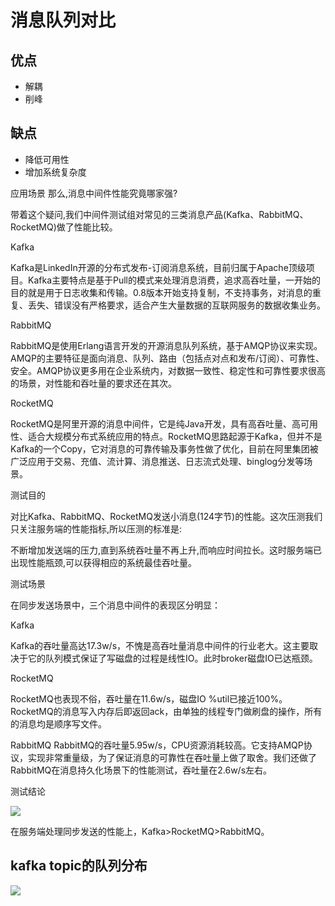 # 消息队列对比

## 优点
- 解耦
- 削峰

## 缺点
- 降低可用性
- 增加系统复杂度


应用场景
那么,消息中间件性能究竟哪家强?

带着这个疑问,我们中间件测试组对常见的三类消息产品(Kafka、RabbitMQ、RocketMQ)做了性能比较。

Kafka

Kafka是LinkedIn开源的分布式发布-订阅消息系统，目前归属于Apache顶级项目。Kafka主要特点是基于Pull的模式来处理消息消费，追求高吞吐量，一开始的目的就是用于日志收集和传输。0.8版本开始支持复制，不支持事务，对消息的重复、丢失、错误没有严格要求，适合产生大量数据的互联网服务的数据收集业务。

RabbitMQ

RabbitMQ是使用Erlang语言开发的开源消息队列系统，基于AMQP协议来实现。AMQP的主要特征是面向消息、队列、路由（包括点对点和发布/订阅）、可靠性、安全。AMQP协议更多用在企业系统内，对数据一致性、稳定性和可靠性要求很高的场景，对性能和吞吐量的要求还在其次。

RocketMQ

RocketMQ是阿里开源的消息中间件，它是纯Java开发，具有高吞吐量、高可用性、适合大规模分布式系统应用的特点。RocketMQ思路起源于Kafka，但并不是Kafka的一个Copy，它对消息的可靠传输及事务性做了优化，目前在阿里集团被广泛应用于交易、充值、流计算、消息推送、日志流式处理、binglog分发等场景。

测试目的

对比Kafka、RabbitMQ、RocketMQ发送小消息(124字节)的性能。这次压测我们只关注服务端的性能指标,所以压测的标准是:

不断增加发送端的压力,直到系统吞吐量不再上升,而响应时间拉长。这时服务端已出现性能瓶颈,可以获得相应的系统最佳吞吐量。

测试场景

在同步发送场景中，三个消息中间件的表现区分明显：

Kafka

Kafka的吞吐量高达17.3w/s，不愧是高吞吐量消息中间件的行业老大。这主要取决于它的队列模式保证了写磁盘的过程是线性IO。此时broker磁盘IO已达瓶颈。

RocketMQ

RocketMQ也表现不俗，吞吐量在11.6w/s，磁盘IO %util已接近100%。RocketMQ的消息写入内存后即返回ack，由单独的线程专门做刷盘的操作，所有的消息均是顺序写文件。

RabbitMQ
RabbitMQ的吞吐量5.95w/s，CPU资源消耗较高。它支持AMQP协议，实现非常重量级，为了保证消息的可靠性在吞吐量上做了取舍。我们还做了RabbitMQ在消息持久化场景下的性能测试，吞吐量在2.6w/s左右。

测试结论

![](https://tva1.sinaimg.cn/large/007S8ZIlly1ghh31jyk16j30j50bcmxk.jpg)

在服务端处理同步发送的性能上，Kafka>RocketMQ>RabbitMQ。


## kafka topic的队列分布
![](https://tva1.sinaimg.cn/large/007S8ZIlly1ghh3nnnw7sj30hs093gmn.jpg)
